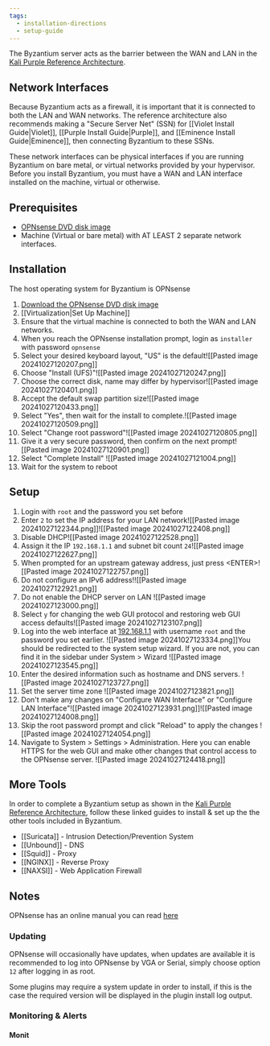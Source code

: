 ```yaml
---
tags:
  - installation-directions
  - setup-guide
---
```


The Byzantium server acts as the barrier between the WAN and LAN in the [Kali Purple Reference Architecture](https://gitlab.com/kalilinux/kali-purple/documentation/-/raw/main/pictures/Kali-Purple-03-Architecture.png).

## Network Interfaces
Because Byzantium acts as a firewall, it is important that it is connected to both the LAN and WAN networks. The reference architecture also recommends making a "Secure Server Net" (SSN) for [[Violet Install Guide|Violet]], [[Purple Install Guide|Purple]], and [[Eminence Install Guide|Eminence]], then connecting Byzantium to these SSNs.

These network interfaces can be physical interfaces if you are running Byzantium on bare metal, or virtual networks provided by your hypervisor. Before you install Byzantium, you must have a WAN and LAN interface installed on the machine, virtual or otherwise.

## Prerequisites
- [OPNsense DVD disk image](https://opnsense.org/download/)
- Machine (Virtual or bare metal) with AT LEAST 2 separate network interfaces.
## Installation
The host operating system for Byzantium is OPNsense 
1. [Download the OPNsense DVD disk image](https://opnsense.org/download/)
2. [[Virtualization|Set Up Machine]]
3. Ensure that the virtual machine is connected to both the WAN and LAN networks.
4. When you reach the OPNsense installation prompt, login as `installer` with password `opnsense`
5. Select your desired keyboard layout, "US" is the default![[Pasted image 20241027120207.png]]
6. Choose "Install (UFS)"![[Pasted image 20241027120247.png]]
7. Choose the correct disk, name may differ by hypervisor![[Pasted image 20241027120401.png]]
8. Accept the default swap partition size![[Pasted image 20241027120433.png]]
9. Select "Yes", then wait for the install to complete.![[Pasted image 20241027120509.png]]
10. Select "Change root password"![[Pasted image 20241027120805.png]]
11. Give it a very secure password, then confirm on the next prompt![[Pasted image 20241027120901.png]]
12. Select "Complete Install" ![[Pasted image 20241027121004.png]]
13. Wait for the system to reboot
## Setup
1. Login with `root` and the password you set before
2. Enter `2` to set the IP address for your LAN network![[Pasted image 20241027122344.png]]![[Pasted image 20241027122408.png]]
3. Disable DHCP![[Pasted image 20241027122528.png]]
4. Assign it the IP `192.168.1.1` and subnet bit count `24`![[Pasted image 20241027122627.png]]
5. When prompted for an upstream gateway address, just press \<ENTER\>![[Pasted image 20241027122757.png]]
6. Do not configure an IPv6 address!![[Pasted image 20241027122921.png]]
7. Do not enable the DHCP server on LAN ![[Pasted image 20241027123000.png]]
8. Select `y` for changing the web GUI protocol and restoring web GUI access defaults![[Pasted image 20241027123107.png]]
9. Log into the web interface at [192.168.1.1](http://192.168.1.1) with username `root` and the password you set earlier. ![[Pasted image 20241027123334.png]]You should be redirected to the system setup wizard. If you are not, you can find it in the sidebar under System > Wizard ![[Pasted image 20241027123545.png]]
10. Enter the desired information such as hostname and DNS servers. ![[Pasted image 20241027123727.png]]
11. Set the server time zone ![[Pasted image 20241027123821.png]]
12. Don't make any changes on "Configure WAN Interface" or "Configure LAN Interface"![[Pasted image 20241027123931.png]]![[Pasted image 20241027124008.png]]
13. Skip the root password prompt and click "Reload" to apply the changes ![[Pasted image 20241027124054.png]]
14. Navigate to System > Settings > Administration. Here you can enable HTTPS for the web GUI and make other changes that control access to the OPNsense server. ![[Pasted image 20241027124418.png]]
## More Tools
In order to complete a Byzantium setup as shown in the [Kali Purple Reference Architecture](https://gitlab.com/kalilinux/kali-purple/documentation/-/raw/main/pictures/Kali-Purple-03-Architecture.png), follow these linked guides to install & set up the the other tools included in Byzantium.
- [[Suricata]] - Intrusion Detection/Prevention System
- [[Unbound]] - DNS
- [[Squid]] - Proxy
- [[NGINX]] - Reverse Proxy
- [[NAXSI]] - Web Application Firewall 
## Notes
OPNsense has an online manual you can read [here](https://docs.opnsense.org/index.html)
### Updating
OPNsense will occasionally have updates, when updates are available it is recommended to log into OPNsense by VGA or Serial, simply choose option `12` after logging in as root.

Some plugins may require a system update in order to install, if this is the case the required version will be displayed in the plugin install log output.

### Monitoring & Alerts
#### Monit

